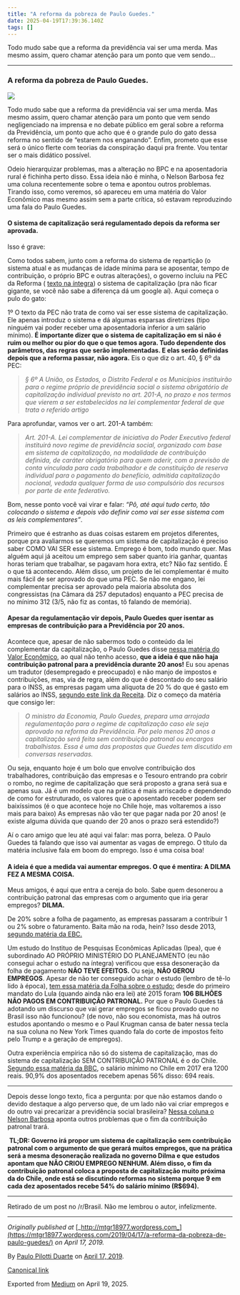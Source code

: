 ```yaml
---
title: "A reforma da pobreza de Paulo Guedes."
date: 2025-04-19T17:39:36.140Z
tags: []
---
```


Todo mudo sabe que a reforma da previdência vai ser uma merda. Mas mesmo assim, quero chamar atenção para um ponto que vem sendo…

* * *

### A reforma da pobreza de Paulo Guedes.

![](https://cdn-images-1.medium.com/max/2560/0*asEJ7JzbKceHmPua)

Todo mudo sabe que a reforma da previdência vai ser uma merda. Mas mesmo assim, quero chamar atenção para um ponto que vem sendo negligenciado na imprensa e no debate público em geral sobre a reforma da Previdência, um ponto que acho que é o grande pulo do gato dessa reforma no sentido de “estarem nos enganando”. Enfim, prometo que esse será o único flerte com teorias da conspiração daqui pra frente. Vou tentar ser o mais didático possível.

Odeio hierarquizar problemas, mas a alteração no BPC e na aposentadoria rural é fichinha perto disso. Essa ideia não é minha, o Nelson Barbosa fez uma coluna recentemente sobre o tema e apontou outros problemas. Tirando isso, como veremos, só apareceu em uma matéria do Valor Econômico mas mesmo assim sem a parte crítica, só estavam reproduzindo uma fala do Paulo Guedes.

#### O sistema de capitalização será regulamentado depois da reforma ser aprovada.

Isso é grave:

​Como todos sabem, junto com a reforma do sistema de repartição (o sistema atual e as mudanças de idade mínima para se aposentar, tempo de contribuição, o próprio BPC e outras alterações), o governo incluiu na PEC da Reforma ( [texto na íntegra](https://www.camara.leg.br/proposicoesWeb/prop_mostrarintegra;jsessionid=638076594610A556EA765A7EBEA27084.proposicoesWebExterno1?codteor=1712459&filename=PEC+6/2019)) o sistema de capitalização (pra não ficar gigante, se você não sabe a diferença dá um google aí). Aqui começa o pulo do gato:

​1º O texto da PEC não trata de como vai ser esse sistema de capitalização. Ele apenas introduz o sistema e dá algumas esparsas diretrizes (tipo ninguém vai poder receber uma aposentadoria inferior a um salário mínimo). **É importante dizer que o sistema de capitalização em si não é ruim ou melhor ou pior do que o que temos agora. Tudo dependente dos parâmetros, das regras que serão implementadas. E elas serão definidas depois que a reforma passar, não agora.** Eis o que diz o art. 40, § 6º da PEC:​

> _§ 6º A União, os Estados, o Distrito Federal e os Municípios instituirão para o regime próprio de previdência social o sistema obrigatório de capitalização individual previsto no art. 201-A, no prazo e nos termos que vierem a ser estabelecidos na lei complementar federal de que trata o referido artigo_

​Para aprofundar, vamos ver o art. 201-A também:​

> _Art. 201-A. Lei complementar de iniciativa do Poder Executivo federal instituirá novo regime de previdência social, organizado com base em sistema de capitalização, na modalidade de contribuição definida, de caráter obrigatório para quem aderir, com a previsão de conta vinculada para cada trabalhador e de constituição de reserva individual para o pagamento do benefício, admitida capitalização nocional, vedada qualquer forma de uso compulsório dos recursos por parte de ente federativo._

​Bom, nesse ponto você vai virar e falar: _“Pô, até aqui tudo certo, tão colocando o sistema e depois vão definir como vai ser esse sistema com as leis complementares”_.

Primeiro que é estranho as duas coisas estarem em projetos diferentes, porque pra avaliarmos se queremos um sistema de capitalização é preciso saber COMO VAI SER esse sistema. Emprego é bom, todo mundo quer. Mas alguém aqui já aceitou um emprego sem saber quanto iria ganhar, quantas horas teriam que trabalhar, se pagavam hora extra, etc? Não faz sentido. É o que tá acontecendo. Além disso, um projeto de lei complementar é muito mais fácil de ser aprovado do que uma PEC. Se não me engano, lei complementar precisa ser aprovado pela maioria absoluta dos congressistas (na Câmara dá 257 deputados) enquanto a PEC precisa de no mínimo 312 (3/5, não fiz as contas, tô falando de memória).

#### ​Apesar da regulamentação vir depois, Paulo Guedes quer isentar as empresas de contribuição para a Previdência por 20 anos.

​Acontece que, apesar de não sabermos todo o conteúdo da lei complementar da capitalização, o Paulo Guedes disse [nessa matéria do Valor Econômico](https://www.valor.com.br/politica/6194983/guedes-cre-em-boom-de-emprego-com-reforma), ao qual não tenho acesso, **que a ideia é que não haja contribuição patronal para a previdência durante 20 anos!** Eu sou apenas um tradutor (desempregado e preocupado) e não manjo de impostos e contribuições, mas, via de regra, além do que é descontado do seu salário para o INSS, as empresas pagam uma alíquota de 20 % do que é gasto em salários ao INSS, [segundo este link da Receita](http://receita.economia.gov.br/acesso-rapido/tributos/contribuicoes-previdenciarias-pj#aliquota1). Diz o começo da matéria que consigo ler:​

> _O ministro da Economia, Paulo Guedes, prepara uma arrojada regulamentação para o regime de capitalização caso ele seja aprovado na reforma da Previdência. Por pelo menos 20 anos a capitalização será feita sem contribuição patronal ou encargos trabalhistas. Essa é uma das propostas que Guedes tem discutido em conversas reservadas._

​Ou seja, enquanto hoje é um bolo que envolve contribuição dos trabalhadores, contribuição das empresas e o Tesouro entrando pra cobrir o rombo, no regime de capitalização que será proposto a grana será sua e apenas sua. Já é um modelo que na prática é mais arriscado e dependendo de como for estruturado, os valores que o aposentado receber podem ser baixíssimos (é o que acontece hoje no Chile hoje, mas voltaremos a isso mais para baixo) As empresas não vão ter que pagar nada por 20 anos! (e existe alguma dúvida que quando der 20 anos o prazo será estendido?)

​Aí o caro amigo que leu até aqui vai falar: mas porra, beleza. O Paulo Guedes tá falando que isso vai aumentar as vagas de emprego. O título da matéria inclusive fala em boom do emprego. Isso é uma coisa boa!

#### ​A ideia é que a medida vai aumentar empregos. O que é mentira: A DILMA FEZ A MESMA COISA.

​Meus amigos, é aqui que entra a cereja do bolo. Sabe quem desonerou a contribuição patronal das empresas com o argumento que iria gerar empregos? **DILMA.**

De 20% sobre a folha de pagamento, as empresas passaram a contribuir 1 ou 2% sobre o faturamento. Baita mão na roda, hein? Isso desde 2013, [segundo matéria da EBC.](http://www.ebc.com.br/noticias/economia/2013/04/dilma-sanciona-lei-que-desonera-folha-de-pagamento-a-setores-da-industria)

​Um estudo do Instituo de Pesquisas Econômicas Aplicadas (Ipea), que é subordinado AO PRÓPRIO MINISTÉRIO DO PLANEJAMENTO (eu não consegui achar o estudo na íntegra) verificou que essa desoneração da folha de pagamento **NÃO TEVE EFEITOS.** Ou seja, **NÃO GEROU EMPREGOS**. Apesar de não ter conseguido achar o estudo (lembro de tê-lo lido à época), [tem essa matéria da Folha sobre o estudo:](https://www1.folha.uol.com.br/mercado/2018/07/governo-deu-r-173-bi-em-subsidios-a-programas-sem-efeitos-diz-estudo.shtml) desde do primeiro mandato do Lula (quando ainda não era lei) até 2015 foram **106 BILHÕES NÃO PAGOS EM CONTRIBUIÇÃO PATRONAL.** Por que o Paulo Guedes tá adotando um discurso que vai gerar empregos se ficou provado que no Brasil isso não funcionou? (de novo, não sou economista, mas há outros estudos apontando o mesmo e o Paul Krugman cansa de bater nessa tecla na sua coluna no New York Times quando fala do corte de impostos feito pelo Trump e a geração de empregos).

​Outra experiência empírica não só do sistema de capitalização, mas do sistema de capitalização SEM CONTRIBUIÇÃO PATRONAL é o do Chile. [Segundo essa matéria da BBC](https://www.bbc.com/portuguese/internacional-39931826), o salário mínimo no Chile em 2017 era 1200 reais. 90,9% dos aposentados recebem apenas 56% disso: 694 reais.

* * *

Depois desse longo texto, fica a pergunta: por que não estamos dando o devido destaque a algo perverso que, de um lado não vai criar empregos e do outro vai precarizar a previdência social brasileira? [Nessa coluna o Nelson Barbosa](https://www1.folha.uol.com.br/colunas/nelson-barbosa/2019/04/e-melhor-retirar-a-proposta-de-capitalizacao-da-previdencia.shtml) aponta outros problemas que o fim da contribuição patronal trará.

​ **TL;DR: Governo irá propor um sistema de capitalização sem contribuição patronal com o argumento de que gerará muitos empregos, que na prática será a mesma desoneração realizada no governo Dilma e que estudos apontam que NÃO CRIOU EMPREGO NENHUM. Além disso, o fim da contribuição patronal coloca a proposta de capitalização muito próxima da do Chile, onde está se discutindo reformas no sistema porque 9 em cada dez aposentados recebe 54% do salário mínimo (R$694).**

* * *

Retirado de um post no /r/Brasil. Não me lembrou o autor, infelizmente.

* * *

_Originally published at_ [_http://mtgr18977.wordpress.com_](https://mtgr18977.wordpress.com/2019/04/17/a-reforma-da-pobreza-de-paulo-guedes/) _on April 17, 2019._

By [Paulo Pilotti Duarte](https://medium.com/@paulopilotti) on [April 17, 2019](https://medium.com/p/61980336817e).

[Canonical link](https://medium.com/@paulopilotti/a-reforma-da-pobreza-de-paulo-guedes-61980336817e)

Exported from [Medium](https://medium.com) on April 19, 2025.